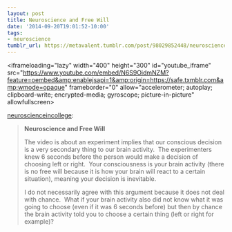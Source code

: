 ```yaml
---
layout: post
title: Neuroscience and Free Will
date: '2014-09-20T19:01:52-10:00'
tags:
- neuroscience
tumblr_url: https://metavalent.tumblr.com/post/98029852448/neuroscienceincollege-neuroscience-and-free
---
```

<iframeloading="lazy" width="400" height="300" id="youtube_iframe" src="https://www.youtube.com/embed/N6S9OidmNZM?feature=oembed&amp;enablejsapi=1&amp;origin=https://safe.txmblr.com&amp;wmode=opaque" frameborder="0" allow="accelerometer; autoplay; clipboard-write; encrypted-media; gyroscope; picture-in-picture" allowfullscreen></iframe>  

[neuroscienceincollege](http://neuroscienceincollege.tumblr.com/post/12947526710/neuroscience-and-free-will-the-video-is-about-an):

> **Neuroscience and Free Will**
> 
> The video is about an experiment implies that our conscious decision is a very secondary thing to our brain activity.&nbsp; The experimenters knew 6 seconds before the person would make a decision of choosing left or right.&nbsp; Your consciousness is your brain activity (there is no free will because it is how your brain will react to a certain situation), meaning your decision is inevitable.
> 
> I do not necessarily agree with this argument because it does not deal with chance.&nbsp; What if your brain activity also did not know what it was going to choose (even if it was 6 seconds before) but then by chance the brain activity told you to choose a certain thing (left or right for example)? &nbsp;

